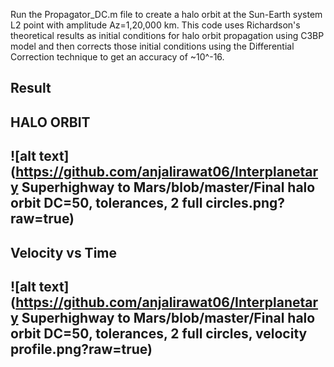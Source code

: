 Run the Propagator_DC.m file to create a halo orbit at the Sun-Earth system L2 point with amplitude Az=1,20,000 km. This code uses Richardson's theoretical results as initial conditions for halo orbit propagation using C3BP model and then corrects those initial conditions using the Differential Correction technique to get an accuracy of ~10^-16.

Result
----

HALO ORBIT
----
![alt text](https://github.com/anjalirawat06/Interplanetary Superhighway to Mars/blob/master/Final halo orbit DC=50, tolerances, 2 full circles.png?raw=true)
----

Velocity vs Time
----
![alt text](https://github.com/anjalirawat06/Interplanetary Superhighway to Mars/blob/master/Final halo orbit DC=50, tolerances, 2 full circles, velocity profile.png?raw=true)
----
